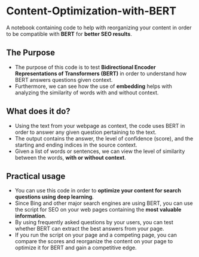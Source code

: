 # Content-Optimization-with-BERT
A notebook containing code to help with reorganizing your content in order to be compatible with **BERT** for **better SEO results**.

## The Purpose
* The purpose of this code is to test **Bidirectional Encoder Representations of Transformers (BERT)** in order to understand how BERT answers questions given context.
* Furthermore, we can see how the use of **embedding** helps with analyzing the similarity of words with and without context.

## What does it do?
* Using the text from your webpage as context, the code uses BERT in order to answer any given question pertaining to the text.
* The output contains the answer, the level of confidence (score), and the starting and ending indices in the source context.
* Given a list of words or sentences, we can view the level of similarity between the words, **with or without context**.

## Practical usage
* You can use this code in order to **optimize your content for search questions using deep learning**.
* Since Bing and other major search engines are using BERT, you can use the script for SEO on your web pages containing the **most valuable information**. 
* By using frequently asked questions by your users, you can test whether BERT can extract the best answers from your page.
* If you run the script on your page and a competing page, you can compare the scores and reorganize the content on your page to optimize it for BERT and gain a competitive edge.




